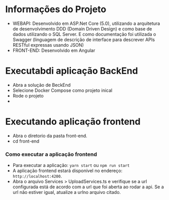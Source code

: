 # Informações do Projeto
- WEBAPI: Desenvolvido em ASP.Net Core (5.0), utilizando a arquitetura de desenvolvimento DDD (Domain Driven Design) e como base de dados utilizando o SQL Server. E como documentação foi utilizada o Swagger (linguagem de descrição de interface para descrever APIs RESTful expressas usando JSON)
- FRONT-END: Desenvolvido em Angular
#  Executabdi aplicação BackEnd
- Abra a solução de BeckEnd
- Selecione Docker Compose como projeto inical
- Rode o projeto
- 
#  Executando aplicação frontend
- Abra o diretorio da pasta front-end.
- cd front-end 
### Como executar a aplicação frontend
- Para executar a aplicação: `yarn start` ou `npm run start`
- A aplicação frontend estará disponível no endereço: `http://localhost:4200`.
- Abra o arquivo Services > UploadServices.ts e verifique se a url configurada está de acordo com a url que foi aberta ao rodar a api. Se a url não estiver igual, atualize a urlno arquivo citado.
